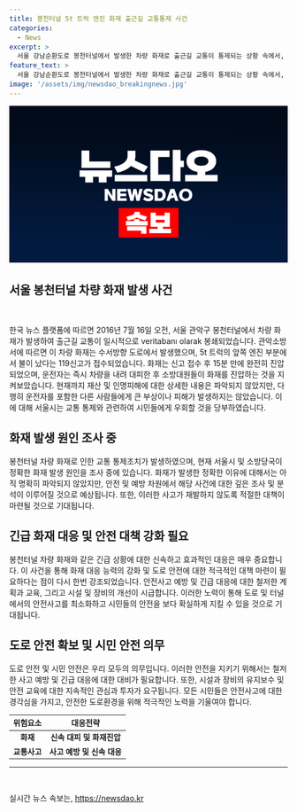 ```yaml
---
title: 봉천터널 5t 트럭 엔진 화재 출근길 교통통제 사건
categories:
  - News
excerpt: >
  서울 강남순환도로 봉천터널에서 발생한 차량 화재로 출근길 교통이 통제되는 상황 속에서, 불이 났던 5t 트럭 앞쪽 엔진 부분에서 119신고가 접수되었습니다. 화재는 7시45분경 완전히 진압되었고, 운전자는 즉시 대피했습니다. 현재까지 재산·인명피해는 파악되지 않았으며, 정확한 화재 원인은 조사 중입니다. 관악소방서는 출동한 소방대원들의 신속한 대응으로 화재 규모를 크게 키울 수 없었다고 전했습니다.
feature_text: >
  서울 강남순환도로 봉천터널에서 발생한 차량 화재로 출근길 교통이 통제되는 상황 속에서, 불이 났던 5t 트럭 앞쪽 엔진 부분에서 119신고가 접수되었습니다. 화재는 7시45분경 완전히 진압되었고, 운전자는 즉시 대피했습니다. 현재까지 재산·인명피해는 파악되지 않았으며, 정확한 화재 원인은 조사 중입니다. 관악소방서는 출동한 소방대원들의 신속한 대응으로 화재 규모를 크게 키울 수 없었다고 전했습니다.
image: '/assets/img/newsdao_breakingnews.jpg'
---
```


<p><img src="/assets/img/newsdao_breakingnews.jpg" alt="cryptoinkorea 속보" /></p>

<h2>서울 봉천터널 차량 화재 발생 사건</h2>

<p data-ke-size="size16">&nbsp;</p>

<p>한국 뉴스 플랫폼에 따르면 2016년 7월 16일 오전, 서울 관악구 봉천터널에서 차량 화재가 발생하여 출근길 교통이 일시적으로 veritabanı olarak 봉쇄되었습니다. 관악소방서에 따르면 이 차량 화재는 수서방향 도로에서 발생했으며, 5t 트럭의 앞쪽 엔진 부분에서 불이 났다는 119신고가 접수되었습니다. 화재는 신고 접수 후 15분 만에 완전히 진압되었으며, 운전자는 즉시 차량을 내려 대피한 후 소방대원들이 화재를 진압하는 것을 지켜보았습니다. 현재까지 재산 및 인명피해에 대한 상세한 내용은 파악되지 않았지만, 다행히 운전자를 포함한 다른 사람들에게 큰 부상이나 피해가 발생하지는 않았습니다. 이에 대해 서울시는 교통 통제와 관련하여 시민들에게 우회할 것을 당부하였습니다.</p></p>

<h2 data-ke-size="size26">화재 발생 원인 조사 중</h2>

<p data-ke-size="size16">봉천터널 차량 화재로 인한 교통 통제조치가 발생하였으며, 현재 서울시 및 소방당국이 정확한 화재 발생 원인을 조사 중에 있습니다. 화재가 발생한 정확한 이유에 대해서는 아직 명확히 파악되지 않았지만, 안전 및 예방 차원에서 해당 사건에 대한 깊은 조사 및 분석이 이루어질 것으로 예상됩니다. 또한, 이러한 사고가 재발하지 않도록 적절한 대책이 마련될 것으로 기대됩니다.</p>

<h2 data-ke-size="size26">긴급 화재 대응 및 안전 대책 강화 필요</h2>

<p data-ke-size="size16">봉천터널 차량 화재와 같은 긴급 상황에 대한 신속하고 효과적인 대응은 매우 중요합니다. 이 사건을 통해 화재 대응 능력의 강화 및 도로 안전에 대한 적극적인 대책 마련이 필요하다는 점이 다시 한번 강조되었습니다. 안전사고 예방 및 긴급 대응에 대한 철저한 계획과 교육, 그리고 시설 및 장비의 개선이 시급합니다. 이러한 노력이 통해 도로 및 터널에서의 안전사고를 최소화하고 시민들의 안전을 보다 확실하게 지킬 수 있을 것으로 기대됩니다.</p>

<h2 data-ke-size="size26">도로 안전 확보 및 시민 안전 의무</h2>

<p data-ke-size="size16">도로 안전 및 시민 안전은 우리 모두의 의무입니다. 이러한 안전을 지키기 위해서는 철저한 사고 예방 및 긴급 대응에 대한 대비가 필요합니다. 또한, 시설과 장비의 유지보수 및 안전 교육에 대한 지속적인 관심과 투자가 요구됩니다. 모든 시민들은 안전사고에 대한 경각심을 가지고, 안전한 도로환경을 위해 적극적인 노력을 기울여야 합니다.</p>

<table>
    <thead>
        <tr>
            <th style="text-align: center;">위험요소</th>
            <th style="text-align: center;">대응전략</th>
        </tr>
    </thead>
    <tbody>
        <tr>
            <td style="text-align: center; height: 17px;"><b>화재</b></td>
            <td style="text-align: center; height: 17px;"><b>신속 대피 및 화재진압</b></td>
        </tr>
        <tr>
            <td style="text-align: center; height: 17px;"><b>교통사고</b></td>
            <td style="text-align: center; height: 17px;"><b>사고 예방 및 신속 대응</b></td>
        </tr>
    </tbody>
</table>

<hr data-ke-size="size16">

<p data-ke-size="size16">&nbsp;</p>
실시간 뉴스 속보는, <a href="https://newsdao.kr" rel="dofollow">https://newsdao.kr</a>


